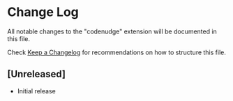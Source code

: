 # Change Log

All notable changes to the "codenudge" extension will be documented in this file.

Check [Keep a Changelog](http://keepachangelog.com/) for recommendations on how to structure this file.

## [Unreleased]

- Initial release